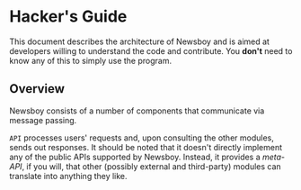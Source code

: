 Hacker's Guide
==============

This document describes the architecture of Newsboy and is aimed at developers
willing to understand the code and contribute. You **don't** need to know any
of this to simply use the program.

Overview
--------

Newsboy consists of a number of components that communicate via message passing.

`API` processes users' requests and, upon consulting the other modules, sends
out responses. It should be noted that it doesn't directly implement any of the
public APIs supported by Newsboy. Instead, it provides a *meta-API*, if you
will, that other (possibly external and third-party) modules can translate into
anything they like.

